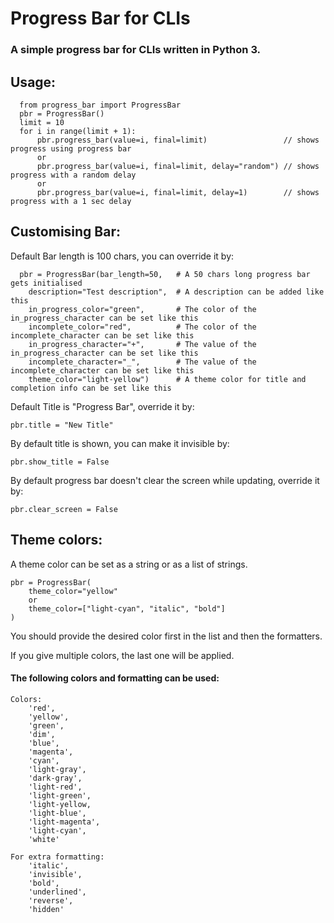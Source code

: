 # Progress Bar for CLIs

### A simple progress bar for CLIs written in Python 3.

## Usage:
```
  from progress_bar import ProgressBar
  pbr = ProgressBar()
  limit = 10
  for i in range(limit + 1):
      pbr.progress_bar(value=i, final=limit)                 // shows progress using progress bar
      or
      pbr.progress_bar(value=i, final=limit, delay="random") // shows progress with a random delay
      or
      pbr.progress_bar(value=i, final=limit, delay=1)        // shows progress with a 1 sec delay
```
## Customising Bar:
Default Bar length is 100 chars, you can override it by:
```
  pbr = ProgressBar(bar_length=50,   # A 50 chars long progress bar gets initialised
    description="Test description",  # A description can be added like this
    in_progress_color="green",       # The color of the in_progress_character can be set like this
    incomplete_color="red",          # The color of the incomplete_character can be set like this
    in_progress_character="+",       # The value of the in_progress_character can be set like this
    incomplete_character="_",        # The value of the incomplete_character can be set like this
    theme_color="light-yellow")      # A theme color for title and completion info can be set like this
```
Default Title is "Progress Bar", override it by:
  ```
  pbr.title = "New Title"
  ```

By default title is shown, you can make it invisible by:
  ```
  pbr.show_title = False
  ```

By default progress bar doesn't clear the screen while updating, override it by:
  ```
  pbr.clear_screen = False
  ```
## Theme colors:
A theme color can be set as a string or as a list of strings.
```
pbr = ProgressBar(
    theme_color="yellow"
    or
    theme_color=["light-cyan", "italic", "bold"]
)
```
You should provide the desired color first in the list and then the formatters.

If you give multiple colors, the last one will be applied.

#### The following colors and formatting can be used:
```
Colors:
    'red',
    'yellow',
    'green',
    'dim',
    'blue',
    'magenta',
    'cyan',
    'light-gray',
    'dark-gray',
    'light-red',
    'light-green',
    'light-yellow,
    'light-blue',
    'light-magenta',
    'light-cyan',
    'white'

For extra formatting:
    'italic',
    'invisible',
    'bold',
    'underlined',
    'reverse',
    'hidden'
```
